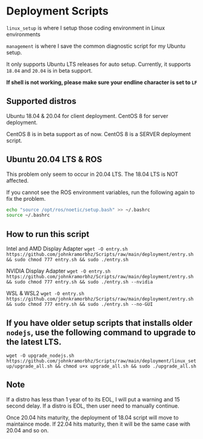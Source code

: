 # Deployment Scripts
`linux_setup` is where I setup those coding environment in Linux environments

`management` is where I save the common diagnostic script for my Ubuntu setup.

It only supports Ubuntu LTS releases for auto setup. Currently, it supports `18.04` and `20.04` is in beta support.

**If shell is not working, please make sure your endline character is set to `LF`**

## Supported distros

Ubuntu 18.04 & 20.04 for client deployment. CentOS 8 for server deployment.

CentOS 8 is in beta support as of now. CentOS 8 is a SERVER deployment script.

## Ubuntu 20.04 LTS & ROS

This problem only seem to occur in 20.04 LTS. The 18.04 LTS is NOT affected.

If you cannot see the ROS environment variables, run the following again to fix the problem.

```bash
echo "source /opt/ros/noetic/setup.bash" >> ~/.bashrc
source ~/.bashrc
```

## How to run this script
Intel and AMD Display Adapter `wget -O entry.sh https://github.com/johnkramorbhz/Scripts/raw/main/deployment/entry.sh && sudo chmod 777 entry.sh && sudo ./entry.sh`

NVIDIA Display Adapter `wget -O entry.sh https://github.com/johnkramorbhz/Scripts/raw/main/deployment/entry.sh && sudo chmod 777 entry.sh && sudo ./entry.sh --nvidia`

WSL & WSL2 `wget -O entry.sh https://github.com/johnkramorbhz/Scripts/raw/main/deployment/entry.sh && sudo chmod 777 entry.sh && sudo ./entry.sh --no-GUI`

## If you have older setup scripts that installs older `nodejs`, use the following command to upgrade to the latest LTS.

`wget -O upgrade_nodejs.sh https://github.com/johnkramorbhz/Scripts/raw/main/deployment/linux_setup/upgrade_all.sh && chmod u+x upgrade_all.sh && sudo ./upgrade_all.sh`

## Note

If a distro has less than 1 year of to its EOL, I will put a warning and 15 second delay. If a distro is EOL, then user need to manually continue.

Once 20.04 hits maturity, the deployment of 18.04 script will move to maintaince mode. If 22.04 hits maturity, then it will be the same case with 20.04 and so on.